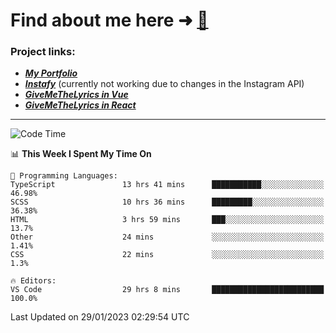 # Find about me here ➜ [🧑](https://pauabella.dev)

### Project links:
- ***[My Portfolio](https://pauabella.dev)***
- ***[Instafy](https://instafy.me)*** (currently not working due to changes in the Instagram API)
- ***[GiveMeTheLyrics in Vue](https://lyrics.pauabella.dev)***
- ***[GiveMeTheLyrics in React](https://pauabella.dev/GiveMeTheLyrics)***

---
<!--START_SECTION:waka-->
![Code Time](http://img.shields.io/badge/Code%20Time-1%2C835%20hrs%2020%20mins-blue)

📊 **This Week I Spent My Time On** 

```text
💬 Programming Languages: 
TypeScript               13 hrs 41 mins      ███████████░░░░░░░░░░░░░░   46.98% 
SCSS                     10 hrs 36 mins      █████████░░░░░░░░░░░░░░░░   36.38% 
HTML                     3 hrs 59 mins       ███░░░░░░░░░░░░░░░░░░░░░░   13.7% 
Other                    24 mins             ░░░░░░░░░░░░░░░░░░░░░░░░░   1.41% 
CSS                      22 mins             ░░░░░░░░░░░░░░░░░░░░░░░░░   1.3%

🔥 Editors: 
VS Code                  29 hrs 8 mins       █████████████████████████   100.0%

```


 Last Updated on 29/01/2023 02:29:54 UTC
<!--END_SECTION:waka-->
